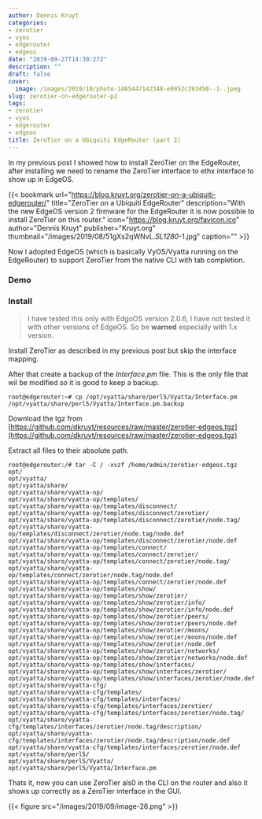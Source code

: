 ```yaml
---
author: Dennis Kruyt
categories:
- zerotier
- vyos
- edgerouter
- edgeos
date: "2019-09-27T14:30:27Z"
description: ""
draft: false
cover:
  image: /images/2019/10/photo-1465447142348-e9952c393450--1-.jpeg
slug: zerotier-on-edgerouter-p2
tags:
- zerotier
- vyos
- edgerouter
- edgeos
title: ZeroTier on a Ubiquiti EdgeRouter (part 2)
---
```



In my previous post I showed how to install ZeroTier on the EdgeRouter, after installing we need to rename the ZeroTier interface to ethx interface to show up in EdgeOS.

{{< bookmark url="https://blog.kruyt.org/zerotier-on-a-ubiquiti-edgerouter/" title="ZeroTier on a Ubiquiti EdgeRouter" description="With the new EdgeOS version 2 firmware for the EdgeRouter it is now possible to install ZeroTier on this router." icon="https://blog.kruyt.org/favicon.ico" author="Dennis Kruyt" publisher="Kruyt.org" thumbnail="/images/2019/08/51gXs2qWNvL._SL1280_-1.jpg" caption="" >}}

Now I adopted EdgeOS (which is basically VyOS/Vyatta running on the EdgeRouter) to support ZeroTier from the native CLI with tab completion.

### Demo

<script src="https://asciinema.org/a/271169.js" id="asciicast-271169" async data-t="2" data-size="small" data-speed="2"></script>

### Install

> I have tested this only with EdgoOS version 2.0.6, I have not tested it with other versions of EdgeOS. So be **warned** especially with 1.x version.

Install ZeroTier as described in my previous post but skip the interface mapping.

After that create a backup of the _Interface.pm_ file.  This is the only file that wil be modified so it is good to keep a backup.

```
root@edgerouter:~# cp /opt/vyatta/share/perl5/Vyatta/Interface.pm /opt/vyatta/share/perl5/Vyatta/Interface.pm.backup
```

Download the tgz from [https://github.com/dkruyt/resources/raw/master/zerotier-edgeos.tgz](https://github.com/dkruyt/resources/raw/master/zerotier-edgeos.tgz)

Extract all files to their absolute path.

```
root@edgerouter:/# tar -C / -xvzf /home/admin/zerotier-edgeos.tgz
opt/
opt/vyatta/
opt/vyatta/share/
opt/vyatta/share/vyatta-op/
opt/vyatta/share/vyatta-op/templates/
opt/vyatta/share/vyatta-op/templates/disconnect/
opt/vyatta/share/vyatta-op/templates/disconnect/zerotier/
opt/vyatta/share/vyatta-op/templates/disconnect/zerotier/node.tag/
opt/vyatta/share/vyatta-op/templates/disconnect/zerotier/node.tag/node.def
opt/vyatta/share/vyatta-op/templates/disconnect/zerotier/node.def
opt/vyatta/share/vyatta-op/templates/connect/
opt/vyatta/share/vyatta-op/templates/connect/zerotier/
opt/vyatta/share/vyatta-op/templates/connect/zerotier/node.tag/
opt/vyatta/share/vyatta-op/templates/connect/zerotier/node.tag/node.def
opt/vyatta/share/vyatta-op/templates/connect/zerotier/node.def
opt/vyatta/share/vyatta-op/templates/show/
opt/vyatta/share/vyatta-op/templates/show/zerotier/
opt/vyatta/share/vyatta-op/templates/show/zerotier/info/
opt/vyatta/share/vyatta-op/templates/show/zerotier/info/node.def
opt/vyatta/share/vyatta-op/templates/show/zerotier/peers/
opt/vyatta/share/vyatta-op/templates/show/zerotier/peers/node.def
opt/vyatta/share/vyatta-op/templates/show/zerotier/moons/
opt/vyatta/share/vyatta-op/templates/show/zerotier/moons/node.def
opt/vyatta/share/vyatta-op/templates/show/zerotier/node.def
opt/vyatta/share/vyatta-op/templates/show/zerotier/networks/
opt/vyatta/share/vyatta-op/templates/show/zerotier/networks/node.def
opt/vyatta/share/vyatta-op/templates/show/interfaces/
opt/vyatta/share/vyatta-op/templates/show/interfaces/zerotier/
opt/vyatta/share/vyatta-op/templates/show/interfaces/zerotier/node.def
opt/vyatta/share/vyatta-cfg/
opt/vyatta/share/vyatta-cfg/templates/
opt/vyatta/share/vyatta-cfg/templates/interfaces/
opt/vyatta/share/vyatta-cfg/templates/interfaces/zerotier/
opt/vyatta/share/vyatta-cfg/templates/interfaces/zerotier/node.tag/
opt/vyatta/share/vyatta-cfg/templates/interfaces/zerotier/node.tag/description/
opt/vyatta/share/vyatta-cfg/templates/interfaces/zerotier/node.tag/description/node.def
opt/vyatta/share/vyatta-cfg/templates/interfaces/zerotier/node.def
opt/vyatta/share/perl5/
opt/vyatta/share/perl5/Vyatta/
opt/vyatta/share/perl5/Vyatta/Interface.pm
```

Thats it, now you can use ZeroTier als0 in the CLI on the router and also it shows up correctly as a ZeroTier interface in the GUI.

{{< figure src="/images/2019/09/image-26.png" >}}

